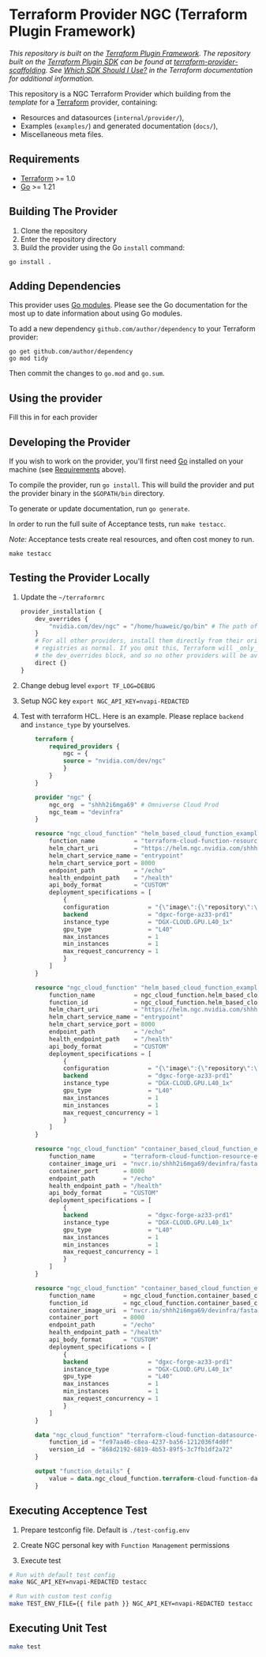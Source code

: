 # Terraform Provider NGC (Terraform Plugin Framework)

_This repository is built on the [Terraform Plugin Framework](https://github.com/hashicorp/terraform-plugin-framework). The repository built on the [Terraform Plugin SDK](https://github.com/hashicorp/terraform-plugin-sdk) can be found at [terraform-provider-scaffolding](https://github.com/hashicorp/terraform-provider-scaffolding). See [Which SDK Should I Use?](https://developer.hashicorp.com/terraform/plugin/framework-benefits) in the Terraform documentation for additional information._

This repository is a NGC Terraform Provider which building from the *template* for a [Terraform](https://www.terraform.io) provider, containing:

- Resources and datasources (`internal/provider/`),
- Examples (`examples/`) and generated documentation (`docs/`),
- Miscellaneous meta files.

## Requirements

- [Terraform](https://developer.hashicorp.com/terraform/downloads) >= 1.0
- [Go](https://golang.org/doc/install) >= 1.21

## Building The Provider

1. Clone the repository
1. Enter the repository directory
1. Build the provider using the Go `install` command:

```shell
go install .
```

## Adding Dependencies

This provider uses [Go modules](https://github.com/golang/go/wiki/Modules).
Please see the Go documentation for the most up to date information about using Go modules.

To add a new dependency `github.com/author/dependency` to your Terraform provider:

```shell
go get github.com/author/dependency
go mod tidy
```

Then commit the changes to `go.mod` and `go.sum`.

## Using the provider

Fill this in for each provider

## Developing the Provider

If you wish to work on the provider, you'll first need [Go](http://www.golang.org) installed on your machine (see [Requirements](#requirements) above).

To compile the provider, run `go install`. This will build the provider and put the provider binary in the `$GOPATH/bin` directory.

To generate or update documentation, run `go generate`.

In order to run the full suite of Acceptance tests, run `make testacc`.

*Note:* Acceptance tests create real resources, and often cost money to run.

```shell
make testacc
```

## Testing the Provider Locally

1. Update the `~/terraformrc`

    ```terraform
    provider_installation {
        dev_overrides {
            "nvidia.com/dev/ngc" = "/home/huaweic/go/bin" # The path of go bin.
        }
        # For all other providers, install them directly from their origin provider
        # registries as normal. If you omit this, Terraform will _only_ use
        # the dev_overrides block, and so no other providers will be available.
        direct {}
    }
    ```

2. Change debug level `export TF_LOG=DEBUG`
3. Setup NGC key `export NGC_API_KEY=nvapi-REDACTED`
4. Test with terraform HCL. Here is an example. Please replace `backend` and `instance_type` by yourselves.

    ```terraform
        terraform {
            required_providers {
                ngc = {
                source = "nvidia.com/dev/ngc"
                }
            }
        }

        provider "ngc" {
            ngc_org  = "shhh2i6mga69" # Omniverse Cloud Prod
            ngc_team = "devinfra"
        }

        resource "ngc_cloud_function" "helm_based_cloud_function_example" {
            function_name           = "terraform-cloud-function-resource-example-helm"
            helm_chart_uri          = "https://helm.ngc.nvidia.com/shhh2i6mga69/devinfra/charts/inference-test-0.1.tgz"
            helm_chart_service_name = "entrypoint"
            helm_chart_service_port = 8000
            endpoint_path           = "/echo"
            health_endpoint_path    = "/health"
            api_body_format         = "CUSTOM"
            deployment_specifications = [
                {
                configuration           = "{\"image\":{\"repository\":\"nvcr.io/shhh2i6mga69/devinfra/fastapi_echo_sample\",\"tag\":\"latest\"}}",
                backend                 = "dgxc-forge-az33-prd1"
                instance_type           = "DGX-CLOUD.GPU.L40_1x"
                gpu_type                = "L40"
                max_instances           = 1
                min_instances           = 1
                max_request_concurrency = 1
                }
            ]
        }

        resource "ngc_cloud_function" "helm_based_cloud_function_example_version" {
            function_name           = ngc_cloud_function.helm_based_cloud_function_example.function_name
            function_id             = ngc_cloud_function.helm_based_cloud_function_example.id
            helm_chart_uri          = "https://helm.ngc.nvidia.com/shhh2i6mga69/devinfra/charts/inference-test-0.1.tgz"
            helm_chart_service_name = "entrypoint"
            helm_chart_service_port = 8000
            endpoint_path           = "/echo"
            health_endpoint_path    = "/health"
            api_body_format         = "CUSTOM"
            deployment_specifications = [
                {
                configuration           = "{\"image\":{\"repository\":\"nvcr.io/shhh2i6mga69/devinfra/fastapi_echo_sample\",\"tag\":\"latest\"}}",
                backend                 = "dgxc-forge-az33-prd1"
                instance_type           = "DGX-CLOUD.GPU.L40_1x"
                gpu_type                = "L40"
                max_instances           = 1
                min_instances           = 1
                max_request_concurrency = 1
                }
            ]
        }

        resource "ngc_cloud_function" "container_based_cloud_function_example" {
            function_name        = "terraform-cloud-function-resource-example-container"
            container_image_uri  = "nvcr.io/shhh2i6mga69/devinfra/fastapi_echo_sample:latest"
            container_port       = 8000
            endpoint_path        = "/echo"
            health_endpoint_path = "/health"
            api_body_format      = "CUSTOM"
            deployment_specifications = [
                {
                backend                 = "dgxc-forge-az33-prd1"
                instance_type           = "DGX-CLOUD.GPU.L40_1x"
                gpu_type                = "L40"
                max_instances           = 1
                min_instances           = 1
                max_request_concurrency = 1
                }
            ]
        }

        resource "ngc_cloud_function" "container_based_cloud_function_example_version" {
            function_name        = ngc_cloud_function.container_based_cloud_function_example.function_name
            function_id          = ngc_cloud_function.container_based_cloud_function_example.id
            container_image_uri  = "nvcr.io/shhh2i6mga69/devinfra/fastapi_echo_sample:latest"
            container_port       = 8000
            endpoint_path        = "/echo"
            health_endpoint_path = "/health"
            api_body_format      = "CUSTOM"
            deployment_specifications = [
                {
                backend                 = "dgxc-forge-az33-prd1"
                instance_type           = "DGX-CLOUD.GPU.L40_1x"
                gpu_type                = "L40"
                max_instances           = 1
                min_instances           = 1
                max_request_concurrency = 1
                }
            ]
        }

        data "ngc_cloud_function" "terraform-cloud-function-datasource-example" {
            function_id = "fe97aa46-c8ea-4237-ba56-1212036f4d0f"
            version_id  = "868d2192-6819-4b53-89f5-3c7fb1df2a72"
        }

        output "function_details" {
            value = data.ngc_cloud_function.terraform-cloud-function-datasource-example
        }
    ```

## Executing Acceptence Test

1. Prepare testconfig file. Default is `./test-config.env`

2. Create NGC personal key with `Function Management` permissions

3. Execute test

```sh
# Run with default test config
make NGC_API_KEY=nvapi-REDACTED testacc

# Run with custom test config
make TEST_ENV_FILE={{ file path }} NGC_API_KEY=nvapi-REDACTED testacc
```

## Executing Unit Test

```sh
make test
```
